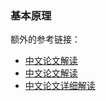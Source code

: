 ### 基本原理
额外的参考链接：
- [中文论文解读](https://zhuanlan.zhihu.com/p/433145820)
- [中文论文解读](https://www.zhihu.com/tardis/zm/art/96338316?source_id=1003)
- [中文论文详细解读](https://www.huaxiaozhuan.com/%E6%B7%B1%E5%BA%A6%E5%AD%A6%E4%B9%A0/chapters/9_ctr_prediction3.html)
